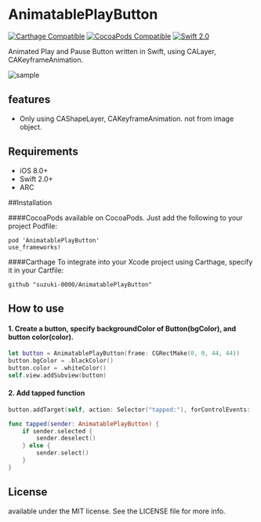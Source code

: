 AnimatablePlayButton
========================

[![Carthage Compatible](https://img.shields.io/badge/Carthage-compatible-4BC51D.svg?style=flat)](https://github.com/Carthage/Carthage)
[![CocoaPods Compatible](https://img.shields.io/cocoapods/v/AnimatablePlayButton.svg?style=flat)](http://cocoadocs.org/docsets/AnimatablePlayButton)
[![Swift 2.0](https://img.shields.io/badge/Swift-2.0-orange.svg?style=flat)](https://developer.apple.com/swift/)

Animated Play and Pause Button written in Swift, using CALayer, CAKeyframeAnimation.

![sample](Screenshots/example01.gif)

## features
- Only using CAShapeLayer, CAKeyframeAnimation. not from image object.

## Requirements
- iOS 8.0+
- Swift 2.0+
- ARC

##Installation

####CocoaPods
available on CocoaPods. Just add the following to your project Podfile:
```
pod 'AnimatablePlayButton'
use_frameworks!
```

####Carthage
To integrate into your Xcode project using Carthage, specify it in your Cartfile:

```ogdl
github "suzuki-0000/AnimatablePlayButton"
```

## How to use
#### 1. Create a button, specify backgroundColor of Button(bgColor), and button color(color).
```swift
let button = AnimatablePlayButton(frame: CGRectMake(0, 0, 44, 44))
button.bgColor = .blackColor()
button.color = .whiteColor()
self.view.addSubview(button)
```

#### 2. Add tapped function
```swift
button.addTarget(self, action: Selector("tapped:"), forControlEvents: .TouchUpInside)
```
```swift
func tapped(sender: AnimatablePlayButton) {
    if sender.selected {
        sender.deselect()
    } else {
        sender.select()
    }
}
```

## License
available under the MIT license. See the LICENSE file for more info.

